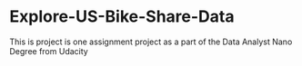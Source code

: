 # Explore-US-Bike-Share-Data
This is project is one assignment project as a part of the Data Analyst Nano Degree from Udacity
